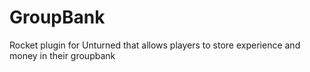 # GroupBank
Rocket plugin for Unturned that allows players to store experience and money in their groupbank
